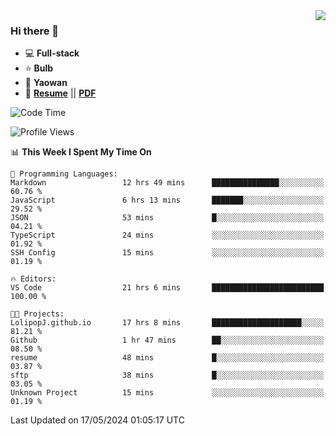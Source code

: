 <img align="right" src="https://github-readme-stats.vercel.app/api?username=LolipopJ&show_icons=true&count_private=true&hide_title=true&include_all_commits=true&theme=vue">

### Hi there 👋

- :computer: **Full-stack**
- :star: **Bulb**
- :pill: **Yaowan**
- :milky_way: [**Resume**](https://lolipopj.github.io/resume/?lang=zh) || [**PDF**](https://cdn.jsdelivr.net/gh/lolipopj/resume/exports/resume-zh.pdf)

<!--START_SECTION:waka-->
![Code Time](http://img.shields.io/badge/Code%20Time-1%2C911%20hrs%2022%20mins-blue)

![Profile Views](http://img.shields.io/badge/Profile%20Views-27-blue)

📊 **This Week I Spent My Time On** 

```text
💬 Programming Languages: 
Markdown                 12 hrs 49 mins      ███████████████░░░░░░░░░░   60.76 % 
JavaScript               6 hrs 13 mins       ███████░░░░░░░░░░░░░░░░░░   29.52 % 
JSON                     53 mins             █░░░░░░░░░░░░░░░░░░░░░░░░   04.21 % 
TypeScript               24 mins             ░░░░░░░░░░░░░░░░░░░░░░░░░   01.92 % 
SSH Config               15 mins             ░░░░░░░░░░░░░░░░░░░░░░░░░   01.19 % 

🔥 Editors: 
VS Code                  21 hrs 6 mins       █████████████████████████   100.00 % 

🐱‍💻 Projects: 
LolipopJ.github.io       17 hrs 8 mins       ████████████████████░░░░░   81.21 % 
Github                   1 hr 47 mins        ██░░░░░░░░░░░░░░░░░░░░░░░   08.50 % 
resume                   48 mins             █░░░░░░░░░░░░░░░░░░░░░░░░   03.87 % 
sftp                     38 mins             █░░░░░░░░░░░░░░░░░░░░░░░░   03.05 % 
Unknown Project          15 mins             ░░░░░░░░░░░░░░░░░░░░░░░░░   01.19 % 
```


 Last Updated on 17/05/2024 01:05:17 UTC
<!--END_SECTION:waka-->
